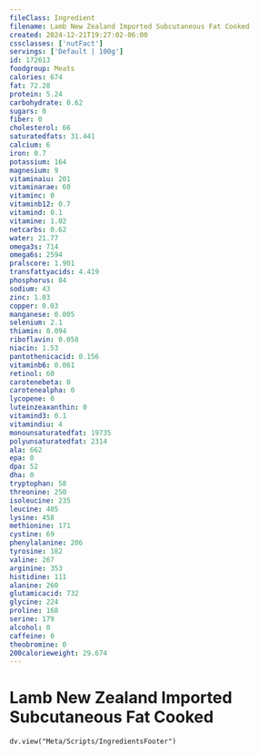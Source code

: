 ```yaml
---
fileClass: Ingredient
filename: Lamb New Zealand Imported Subcutaneous Fat Cooked
created: 2024-12-21T19:27:02-06:00
cssclasses: ['nutFact']
servings: ['Default | 100g']
id: 172613
foodgroup: Meats
calories: 674
fat: 72.28
protein: 5.24
carbohydrate: 0.62
sugars: 0
fiber: 0
cholesterol: 66
saturatedfats: 31.441
calcium: 6
iron: 0.7
potassium: 164
magnesium: 9
vitaminaiu: 201
vitaminarae: 60
vitaminc: 0
vitaminb12: 0.7
vitamind: 0.1
vitamine: 1.02
netcarbs: 0.62
water: 21.77
omega3s: 714
omega6s: 2594
pralscore: 1.901
transfattyacids: 4.419
phosphorus: 84
sodium: 43
zinc: 1.03
copper: 0.03
manganese: 0.005
selenium: 2.1
thiamin: 0.094
riboflavin: 0.058
niacin: 1.53
pantothenicacid: 0.156
vitaminb6: 0.061
retinol: 60
carotenebeta: 0
carotenealpha: 0
lycopene: 0
luteinzeaxanthin: 0
vitamind3: 0.1
vitamindiu: 4
monounsaturatedfat: 19735
polyunsaturatedfat: 2314
ala: 662
epa: 0
dpa: 52
dha: 0
tryptophan: 58
threonine: 250
isoleucine: 235
leucine: 405
lysine: 458
methionine: 171
cystine: 69
phenylalanine: 206
tyrosine: 182
valine: 267
arginine: 353
histidine: 111
alanine: 260
glutamicacid: 732
glycine: 224
proline: 168
serine: 179
alcohol: 0
caffeine: 0
theobromine: 0
200calorieweight: 29.674
---
```


# Lamb New Zealand Imported Subcutaneous Fat Cooked

```dataviewjs
dv.view("Meta/Scripts/IngredientsFooter")
```